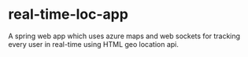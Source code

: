 # real-time-loc-app
A spring web app which uses azure maps and web sockets for tracking every user in real-time using HTML geo location api. 
